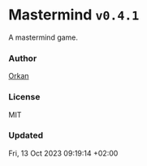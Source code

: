 # Mastermind `v0.4.1`

A mastermind game.

### Author

[Orkan](https://github.com/orkan)

### License

MIT

### Updated

Fri, 13 Oct 2023 09:19:14 +02:00
